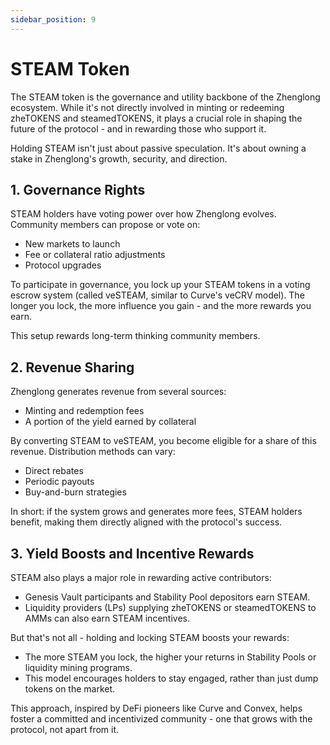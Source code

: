 ```yaml
---
sidebar_position: 9
---
```


# STEAM Token

The STEAM token is the governance and utility backbone of the Zhenglong ecosystem. While it's not directly involved in minting or redeeming zheTOKENS and steamedTOKENS, it plays a crucial role in shaping the future of the protocol - and in rewarding those who support it.

Holding STEAM isn't just about passive speculation. It's about owning a stake in Zhenglong's growth, security, and direction.

## 1. Governance Rights

STEAM holders have voting power over how Zhenglong evolves. Community members can propose or vote on:

- New markets to launch
- Fee or collateral ratio adjustments
- Protocol upgrades

To participate in governance, you lock up your STEAM tokens in a voting escrow system (called veSTEAM, similar to Curve's veCRV model). The longer you lock, the more influence you gain - and the more rewards you earn.

This setup rewards long-term thinking community members.

## 2. Revenue Sharing

Zhenglong generates revenue from several sources:

- Minting and redemption fees
- A portion of the yield earned by collateral

By converting STEAM to veSTEAM, you become eligible for a share of this revenue. Distribution methods can vary:

- Direct rebates
- Periodic payouts
- Buy-and-burn strategies

In short: if the system grows and generates more fees, STEAM holders benefit, making them directly aligned with the protocol's success.

## 3. Yield Boosts and Incentive Rewards

STEAM also plays a major role in rewarding active contributors:

- Genesis Vault participants and Stability Pool depositors earn STEAM.
- Liquidity providers (LPs) supplying zheTOKENS or steamedTOKENS to AMMs can also earn STEAM incentives.

But that's not all - holding and locking STEAM boosts your rewards:

- The more STEAM you lock, the higher your returns in Stability Pools or liquidity mining programs.
- This model encourages holders to stay engaged, rather than just dump tokens on the market.

This approach, inspired by DeFi pioneers like Curve and Convex, helps foster a committed and incentivized community - one that grows with the protocol, not apart from it.
